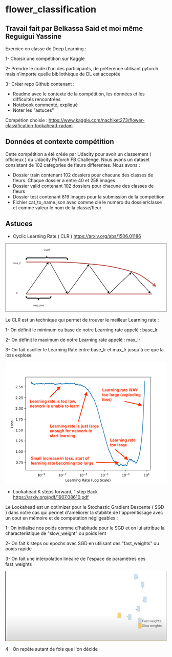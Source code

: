 # flower_classification

## Travail fait par Belkassa Said et moi même Reguigui Yassine

Exercice en classe de Deep Learning :

1- Choisir une compétition sur Kaggle

2- Prendre le code d'un des participants, de préference utilisant pytorch mais n'importe quelle bibliothèque de DL est acceptée

3- Créer repo Github contenant :
  * Readme avec le contexte de la compétition, les données et les difficultés rencontrées
  * Notebook commenté, expliqué
  * Noter les "astuces"
  
  
Compétion choisie : https://www.kaggle.com/nachiket273/flower-classification-lookahead-radam

## Données et contexte compétition

Cette compétition a été créée par Udacity pour avoir un classement ( officieux ) du Udacity PyTorch FB Challenge.
Nous avons un dataset consistant de 102 categories de fleurs differentes.
Nous avons :
- Dossier train contenant 102 dossiers pour chacune des classes de fleurs. Chaque dossier a entre 40 et 258 images
- Dossier valid contenant 102 dossiers pour chacune des classes de fleurs
- Dossier test contenant 819 images pour la submission de la compétition
- Fichier cat_to_name.json avec comme clé le numéro du dossier/classe et comme valeur le nom de la classe/fleur

## Astuces

- Cyclic Learning Rate ( CLR ) 
https://arxiv.org/abs/1506.01186

![Screenshot](clrexp.png)

Le CLR est un technique qui permet de trouver le meilleur Learning rate :

 1- On définit le minimum ou base de notre Learning rate appelé : base_lr
 
 2- On définit le maximum de notre Learning rate appelé : max_lr
 
 3- On fait osciller le Learning Rate entre base_lr et max_lr jusqu'à ce que la loss explose
 
 ![Screenshot](learing_rate_finder_lr_plot.png)

- Lookahead K steps forward, 1 step Back
https://arxiv.org/pdf/1907.08610.pdf

Le Lookahead est un optimizer pour le Stochastic Gradient Descente ( SGD ) dans notre cas qui permet d'améliorer la stabilité de l'apprentissage avec un cout en mémoire et de computation négligeables :

1- On initialise nos poids comme d'habitude pour le SGD et on lui attribue la characteristique de "slow_weight" ou poids lent

2- On fait k steps ou epochs avec SGD en utilisant des "fast_weights" ou poids rapide

3- On fait une interpolation linéaire de l'espace de paramètres des fast_weights 

 ![Screenshot](lookahead_2.png)

4 - On repète autant de fois que l'on décide

